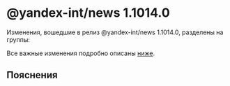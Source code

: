 # @yandex-int/news 1.1014.0

<!-- ЧЕЛОВЕЧЕСКОЕ ВСТУПЛЕНИЕ -->

Изменения, вошедшие в релиз @yandex-int/news 1.1014.0, разделены на группы:

Все важные изменения подробно описаны [ниже](#Пояснения).

## Пояснения

